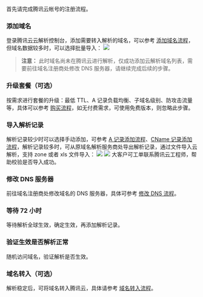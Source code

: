 首先请完成腾讯云帐号的注册流程。
### 添加域名
登录腾讯云云解析控制台，添加需要转入解析的域名，可以参考 [添加域名流程](https://cloud.tencent.com/document/product/302/3446)，但域名数据较多时，可以选择批量导入：
![](//mc.qcloudimg.com/static/img/a92554869b120029121faba523c1b438/image.png)
>**注意：**
>此时域名尚未在腾讯云进行解析，仅成功添加云解析域名列表，需要前往域名注册商处修改 DNS 服务器，请继续完成后续的步骤。

### 升级套餐（可选）
按需求进行套餐的升级：最低 TTL、A 记录负载均衡、子域名级别、防攻击流量等，具体可以参考 [购买流程](https://cloud.tencent.com/document/product/302/7808)，如无付费需求，可使用免费版本，则忽略此步骤。
### 导入解析记录
解析记录较少时可以选择手动添加，可参考 [A 记录添加流程](https://cloud.tencent.com/document/product/302/3449)、[CName 记录添加流程](https://cloud.tencent.com/document/product/302/3450)，解析记录较多时，可从原域名解析服务商处导出解析记录，通过文件导入云解析，支持 zone 或者 xls 文件导入：
![](//mc.qcloudimg.com/static/img/7bbaa544587436ca13b7741ee370ac55/image.png)
![](//mc.qcloudimg.com/static/img/f640781d89ca9f1625d71153cfb06074/image.png)
大客户可工单联系腾讯云工程师，帮助校验是否导入成功。
### 修改 DNS 服务器
前往域名注册商处修改域名的 DNS 服务器，具体可参考 [修改 DNS 流程](https://cloud.tencent.com/document/product/302/5518)。
### 等待 72 小时
等待解析全球生效，确定生效，再添加解析记录。
### 验证生效是否解析正常
随机访问域名，验证解析是否生效。
### 域名转入（可选）
解析稳定后，可将域名转入腾讯云，具体请参考 [域名转入流程](https://cloud.tencent.com/document/product/242/3645)。
